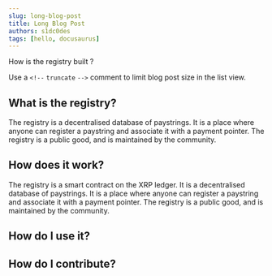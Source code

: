 ```yaml
---
slug: long-blog-post
title: Long Blog Post
authors: s1dc0des
tags: [hello, docusaurus]
---
```


How is the registry built ?

Use a `<!--` `truncate` `-->` comment to limit blog post size in the list view.

<!--truncate-->

## What is the registry?

The registry is a decentralised database of paystrings. It is a place where anyone can register a paystring and associate it with a payment pointer. The registry is a public good, and is maintained by the community.


## How does it work?

The registry is a smart contract on the XRP ledger. It is a decentralised database of paystrings. It is a place where anyone can register a paystring and associate it with a payment pointer. The registry is a public good, and is maintained by the community.


## How do I use it?


## How do I contribute?